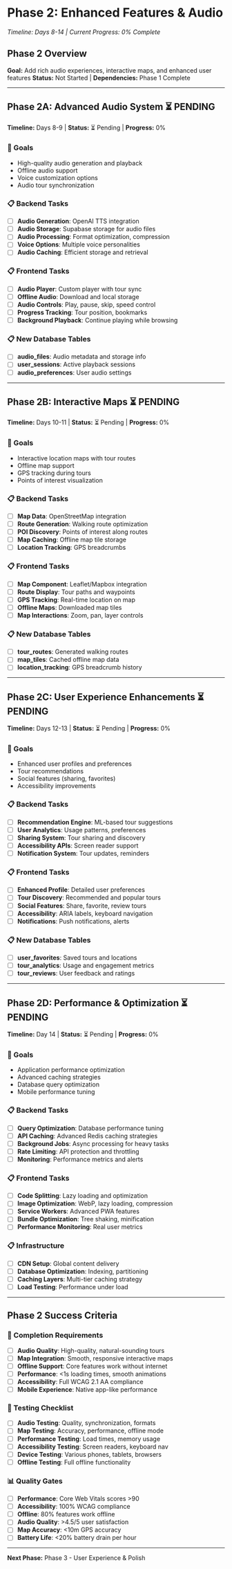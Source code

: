 # Phase 2: Enhanced Features & Audio

*Timeline: Days 8-14 | Current Progress: 0% Complete*

## Phase 2 Overview

**Goal:** Add rich audio experiences, interactive maps, and enhanced user features
**Status:** Not Started | **Dependencies:** Phase 1 Complete

---

## Phase 2A: Advanced Audio System ⏳ PENDING

**Timeline:** Days 8-9 | **Status:** ⏳ Pending | **Progress:** 0%

### 🎯 Goals
- High-quality audio generation and playback
- Offline audio support
- Voice customization options
- Audio tour synchronization

### 📋 Backend Tasks
- [ ] **Audio Generation**: OpenAI TTS integration
- [ ] **Audio Storage**: Supabase storage for audio files
- [ ] **Audio Processing**: Format optimization, compression
- [ ] **Voice Options**: Multiple voice personalities
- [ ] **Audio Caching**: Efficient storage and retrieval

### 📋 Frontend Tasks
- [ ] **Audio Player**: Custom player with tour sync
- [ ] **Offline Audio**: Download and local storage
- [ ] **Audio Controls**: Play, pause, skip, speed control
- [ ] **Progress Tracking**: Tour position, bookmarks
- [ ] **Background Playback**: Continue playing while browsing

### 📋 New Database Tables
- [ ] **audio_files**: Audio metadata and storage info
- [ ] **user_sessions**: Active playback sessions
- [ ] **audio_preferences**: User audio settings

---

## Phase 2B: Interactive Maps ⏳ PENDING

**Timeline:** Days 10-11 | **Status:** ⏳ Pending | **Progress:** 0%

### 🎯 Goals
- Interactive location maps with tour routes
- Offline map support
- GPS tracking during tours
- Points of interest visualization

### 📋 Backend Tasks
- [ ] **Map Data**: OpenStreetMap integration
- [ ] **Route Generation**: Walking route optimization
- [ ] **POI Discovery**: Points of interest along routes
- [ ] **Map Caching**: Offline map tile storage
- [ ] **Location Tracking**: GPS breadcrumbs

### 📋 Frontend Tasks
- [ ] **Map Component**: Leaflet/Mapbox integration
- [ ] **Route Display**: Tour paths and waypoints
- [ ] **GPS Tracking**: Real-time location on map
- [ ] **Offline Maps**: Downloaded map tiles
- [ ] **Map Interactions**: Zoom, pan, layer controls

### 📋 New Database Tables
- [ ] **tour_routes**: Generated walking routes
- [ ] **map_tiles**: Cached offline map data
- [ ] **location_tracking**: GPS breadcrumb history

---

## Phase 2C: User Experience Enhancements ⏳ PENDING

**Timeline:** Days 12-13 | **Status:** ⏳ Pending | **Progress:** 0%

### 🎯 Goals
- Enhanced user profiles and preferences
- Tour recommendations
- Social features (sharing, favorites)
- Accessibility improvements

### 📋 Backend Tasks
- [ ] **Recommendation Engine**: ML-based tour suggestions
- [ ] **User Analytics**: Usage patterns, preferences
- [ ] **Sharing System**: Tour sharing and discovery
- [ ] **Accessibility APIs**: Screen reader support
- [ ] **Notification System**: Tour updates, reminders

### 📋 Frontend Tasks
- [ ] **Enhanced Profile**: Detailed user preferences
- [ ] **Tour Discovery**: Recommended and popular tours
- [ ] **Social Features**: Share, favorite, review tours
- [ ] **Accessibility**: ARIA labels, keyboard navigation
- [ ] **Notifications**: Push notifications, alerts

### 📋 New Database Tables
- [ ] **user_favorites**: Saved tours and locations
- [ ] **tour_analytics**: Usage and engagement metrics
- [ ] **tour_reviews**: User feedback and ratings

---

## Phase 2D: Performance & Optimization ⏳ PENDING

**Timeline:** Day 14 | **Status:** ⏳ Pending | **Progress:** 0%

### 🎯 Goals
- Application performance optimization
- Advanced caching strategies
- Database query optimization
- Mobile performance tuning

### 📋 Backend Tasks
- [ ] **Query Optimization**: Database performance tuning
- [ ] **API Caching**: Advanced Redis caching strategies
- [ ] **Background Jobs**: Async processing for heavy tasks
- [ ] **Rate Limiting**: API protection and throttling
- [ ] **Monitoring**: Performance metrics and alerts

### 📋 Frontend Tasks
- [ ] **Code Splitting**: Lazy loading and optimization
- [ ] **Image Optimization**: WebP, lazy loading, compression
- [ ] **Service Workers**: Advanced PWA features
- [ ] **Bundle Optimization**: Tree shaking, minification
- [ ] **Performance Monitoring**: Real user metrics

### 📋 Infrastructure
- [ ] **CDN Setup**: Global content delivery
- [ ] **Database Optimization**: Indexing, partitioning
- [ ] **Caching Layers**: Multi-tier caching strategy
- [ ] **Load Testing**: Performance under load

---

## Phase 2 Success Criteria

### 🎯 Completion Requirements
- [ ] **Audio Quality**: High-quality, natural-sounding tours
- [ ] **Map Integration**: Smooth, responsive interactive maps
- [ ] **Offline Support**: Core features work without internet
- [ ] **Performance**: <1s loading times, smooth animations
- [ ] **Accessibility**: Full WCAG 2.1 AA compliance
- [ ] **Mobile Experience**: Native app-like performance

### 🧪 Testing Checklist
- [ ] **Audio Testing**: Quality, synchronization, formats
- [ ] **Map Testing**: Accuracy, performance, offline mode
- [ ] **Performance Testing**: Load times, memory usage
- [ ] **Accessibility Testing**: Screen readers, keyboard nav
- [ ] **Device Testing**: Various phones, tablets, browsers
- [ ] **Offline Testing**: Full offline functionality

### 📊 Quality Gates
- [ ] **Performance**: Core Web Vitals scores >90
- [ ] **Accessibility**: 100% WCAG compliance
- [ ] **Offline**: 80% features work offline
- [ ] **Audio Quality**: >4.5/5 user satisfaction
- [ ] **Map Accuracy**: <10m GPS accuracy
- [ ] **Battery Life**: <20% battery drain per hour

---

**Next Phase:** Phase 3 - User Experience & Polish